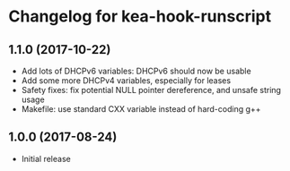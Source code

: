 # Changelog for kea-hook-runscript

## 1.1.0 (2017-10-22)

- Add lots of DHCPv6 variables: DHCPv6 should now be usable
- Add some more DHCPv4 variables, especially for leases
- Safety fixes: fix potential NULL pointer dereference, and unsafe string usage
- Makefile: use standard CXX variable instead of hard-coding g++

## 1.0.0 (2017-08-24)

- Initial release
